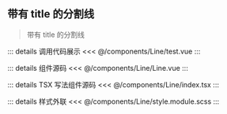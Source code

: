 ## 带有 title 的分割线

> 带有 title 的分割线

<script setup lang="ts">
import testLine from "/components/Line/test.vue"
</script>

<testLine></testLine>

::: details 调用代码展示
<<< @/components/Line/test.vue
:::

::: details 组件源码
<<< @/components/Line/Line.vue
:::

::: details TSX 写法组件源码
<<< @/components/Line/index.tsx
:::

::: details 样式外联
<<< @/components/Line/style.module.scss
:::
